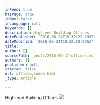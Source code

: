 ```yaml
---
inFeed: true
hasPage: true
inNav: false
inLanguage: null
keywords: []
description: High-end Building Offices
datePublished: '2016-06-24T10:32:22.293Z'
dateModified: '2016-06-24T10:32:18.995Z'
title: ''
author: []
sourcePath: _posts/2016-06-17-offices.md
authors: []
publisher: null
starred: false
url: offices/index.html
_type: Article

---
```

High-end Building Offices
![](https://the-grid-user-content.s3-us-west-2.amazonaws.com/e9a247dd-f91c-4dd2-934c-a5dadb13a690.jpg)